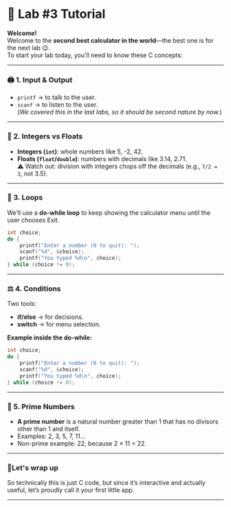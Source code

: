 
# 🎤 Lab #3 Tutorial

**Welcome!**  
Welcome to the **second best calculator in the world**—the best one is for the next lab 😉.  
To start your lab today, you’ll need to know these C concepts:

---

### 🖨️ 1. Input & Output
- `printf` → to talk to the user.  
- `scanf` → to listen to the user.  
(*We covered this in the last labs, so it should be second nature by now.*)

---

### 🔢 2. Integers vs Floats
- **Integers (`int`)**: whole numbers like 5, -2, 42.  
- **Floats (`float`/`double`)**: numbers with decimals like 3.14, 2.71.  
⚠️ Watch out: division with integers chops off the decimals (e.g., `7/2 = 3`, not 3.5).

---

### 🔁 3. Loops
We’ll use a **do-while loop** to keep showing the calculator menu until the user chooses Exit.

```c
int choice;
do {
    printf("Enter a number (0 to quit): ");
    scanf("%d", &choice);
    printf("You typed %d\n", choice);
} while (choice != 0);
```
---

### ⚖️ 4. Conditions
Two tools:  
- **if/else** → for decisions.  
- **switch** → for menu selection.  

**Example inside the do-while:**
```c
int choice;
do {
    printf("Enter a number (0 to quit): ");
    scanf("%d", &choice);
    printf("You typed %d\n", choice);
} while (choice != 0);
```
---
### 🔎 5. Prime Numbers
- **A prime number** is a natural number greater than 1 that has no divisors other than 1 and itself.  
- Examples: 2, 3, 5, 7, 11… 
- Non-prime example: 22, because 2 × 11 = 22.
---
### 🎉Let's wrap up
So technically this is just C code, but since it’s interactive and actually useful, let’s proudly call it your first little app.

---


